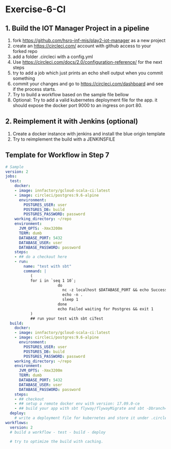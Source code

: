 # Exercise-6-CI

## 1. Build the IOT Manager Project in a pipeline

1. fork https://github.com/hsro-inf-mis/play2-iot-manager as a new project
2. create an https://circleci.com/ account with github access to your forked repo
3. add a folder .circleci with a config.yml
4. Use https://circleci.com/docs/2.0/configuration-reference/ for the next steps
5. try to add a job which just prints an echo shell output when you commit something
6. commit your changes and go to https://circleci.com/dashboard and see if the process starts.
7. Try to build a workflow based on the sample file bellow
8. Optional: Try to add a valid kubernetes deployment file for the app. it should expose the docker port 9000 to an ingress on port 80. 

## 2. Reimplement it with Jenkins (optional)

1. Create a docker instance with jenkins and install the blue origin template
2. Try to reimplement the build with a JENKINSFILE

## Template for Workflow in Step 7

```yaml
# Sample
version: 2
jobs:
  test:
    docker:
    - image: innfactory/gcloud-scala-ci:latest
    - image: circleci/postgres:9.6-alpine
      environment:
        POSTGRES_USER: user
        POSTGRES_DB: build
        POSTGRES_PASSWORD: password
    working_directory: ~/repo
    environment:
      JVM_OPTS: -Xmx3200m
      TERM: dumb
      DATABASE_PORT: 5432
      DATABASE_USER: user
      DATABASE_PASSWORD: password
    steps:
    - ## do a checkout here
    - run:
        name: "test with sbt"
        command: |
           (
           for i in `seq 1 10`;
                       do
                         nc -z localhost $DATABASE_PORT && echo Success && exit 0
                         echo -n .
                         sleep 1
                       done
                       echo Failed waiting for Postgres && exit 1
           )
           ## run your test with sbt ciTest
  build:
    docker:
    - image: innfactory/gcloud-scala-ci:latest
    - image: circleci/postgres:9.6-alpine
      environment:
        POSTGRES_USER: user
        POSTGRES_DB: build
        POSTGRES_PASSWORD: password
    working_directory: ~/repo
    environment:
      JVM_OPTS: -Xmx3200m
      TERM: dumb
      DATABASE_PORT: 5432
      DATABASE_USER: user
      DATABASE_PASSWORD: password
    steps:
    - ## checkout
    - ## setup a remote docker env with version: 17.09.0-ce
    - ## build your app with sbt flyway/flywayMigrate and sbt -Dbranch=$CIRCLE_BRANCH -Dversion=$CIRCLE_SHA1 docker:publish
  deploy:
  	# write a deployment file for kubernetes and store it under .circle. Just echo it here, because you have no kubernetes available here. 
workflows:
  version: 2
  # build a workflow - test - build - deploy 
  
  # try to optimize the build with caching.
```



